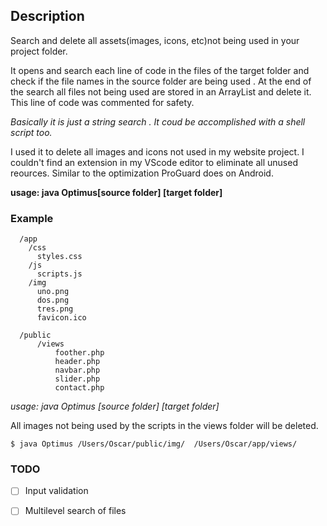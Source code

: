  
## Description

Search and delete all assets(images, icons, etc)not being used in your project folder.

It opens and search each line of code in the files of the target folder and check if the file names in the source folder are being used .  At the end of the search all files not being used are stored in an ArrayList and delete it. This line of code was commented for safety.

_Basically it is just a string search . It coud be accomplished with a shell script too._

I used it to delete all images and icons not used in my website project. I couldn't find an extension in my VScode editor to eliminate all unused reources. Similar to the optimization ProGuard does on Android.

**usage: java Optimus[source folder] [target folder]**

### Example

```
  /app
    /css
      styles.css
    /js
      scripts.js  
    /img
      uno.png
      dos.png
      tres.png
      favicon.ico

  /public
      /views 
          foother.php
          header.php
          navbar.php
          slider.php
          contact.php
```             

*usage: java Optimus [source folder]  [target folder]*

All images not being used by the scripts in the views folder will be deleted.

`$ java Optimus /Users/Oscar/public/img/  /Users/Oscar/app/views/`





### TODO
- [ ] Input validation
- [ ] Multilevel search of files

